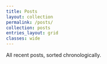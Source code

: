 ```yaml
---
title: Posts
layout: collection
permalink: /posts/
collection: posts
entries_layout: grid
classes: wide
---
```


All recent posts, sorted chronologically.
